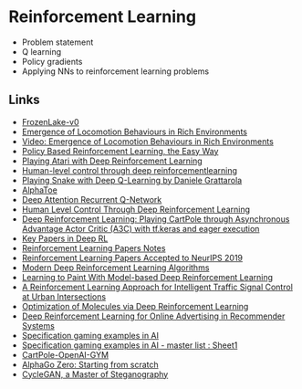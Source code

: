 # Reinforcement Learning

* Problem statement
* Q learning
* Policy gradients
* Applying NNs to reinforcement learning problems

## Links
* [FrozenLake-v0](https://gym.openai.com/envs/FrozenLake-v0/)
* [Emergence of Locomotion Behaviours in Rich Environments](https://arxiv.org/abs/1707.02286)
* [Video: Emergence of Locomotion Behaviours in Rich Environments](https://www.youtube.com/watch?v=hx_bgoTF7bs)
* [Policy Based Reinforcement Learning, the Easy Way](https://towardsdatascience.com/policy-based-reinforcement-learning-the-easy-way-8de9a3356083)
* [Playing Atari with Deep Reinforcement Learning](https://arxiv.org/pdf/1312.5602.pdf)
* [Human-level control through deep reinforcementlearning](http://files.davidqiu.com/research/nature14236.pdf)
* [Playing Snake with Deep Q-Learning by Daniele Grattarola](https://github.com/danielegrattarola/deep-q-snake)
* [AlphaToe](https://github.com/DanielSlater/AlphaToe)
* [Deep Attention Recurrent Q-Network](https://5vision.github.io/2016/07/11/deep-attention-recurrent-q-network.html)
* [Human Level Control Through Deep Reinforcement Learning](https://deepmind.com/research/publications/human-level-control-through-deep-reinforcement-learning)
* [Deep Reinforcement Learning: Playing CartPole through Asynchronous Advantage Actor Critic (A3C) with tf.keras and eager execution](https://medium.com/tensorflow/deep-reinforcement-learning-playing-cartpole-through-asynchronous-advantage-actor-critic-a3c-7eab2eea5296)
* [Key Papers in Deep RL](https://spinningup.openai.com/en/latest/spinningup/keypapers.html)
* [Reinforcement Learning Papers Notes](https://github.com/maxbren/Reinforcement-Learning-Papers-Notes)
* [Reinforcement Learning Papers Accepted to NeurIPS 2019](https://www.endtoend.ai/blog/neurips2019-rl/)
* [Modern Deep Reinforcement Learning Algorithms](https://arxiv.org/pdf/1906.10025.pdf)
* [Learning to Paint With Model-based Deep Reinforcement Learning](https://arxiv.org/pdf/1903.04411.pdf)
* [A Reinforcement Learning Approach for Intelligent Traffic Signal Control at Urban Intersections](https://arxiv.org/ftp/arxiv/papers/1905/1905.07698.pdf)
* [Optimization of Molecules via Deep Reinforcement Learning](https://www.nature.com/articles/s41598-019-47148-x)
* [Deep Reinforcement Learning for Online Advertising in Recommender Systems](https://arxiv.org/pdf/1909.03602.pdf)
* [Specification gaming examples in AI](https://vkrakovna.wordpress.com/2018/04/02/specification-gaming-examples-in-ai/)
* [Specification gaming examples in AI - master list : Sheet1](https://docs.google.com/spreadsheets/d/e/2PACX-1vRPiprOaC3HsCf5Tuum8bRfzYUiKLRqJmbOoC-32JorNdfyTiRRsR7Ea5eWtvsWzuxo8bjOxCG84dAg/pubhtml)
* [CartPole-OpenAI-GYM](https://github.com/adibyte95/CartPole-OpenAI-GYM)
* [AlphaGo Zero: Starting from scratch](https://deepmind.com/blog/article/alphago-zero-starting-scratch)
* [CycleGAN, a Master of Steganography](https://arxiv.org/abs/1712.02950)


